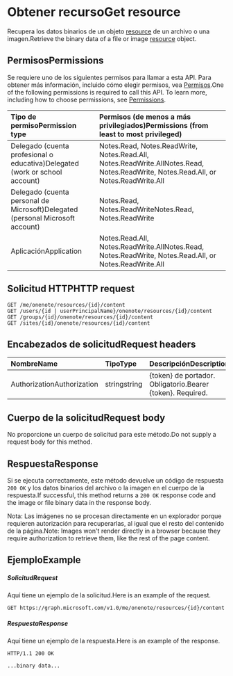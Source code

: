 # <a name="get-resource"></a><span data-ttu-id="e6d71-101">Obtener recurso</span><span class="sxs-lookup"><span data-stu-id="e6d71-101">Get resource</span></span>

<span data-ttu-id="e6d71-102">Recupera los datos binarios de un objeto [resource](../resources/resource.md) de un archivo o una imagen.</span><span class="sxs-lookup"><span data-stu-id="e6d71-102">Retrieve the binary data of a file or image [resource](../resources/resource.md) object.</span></span>
## <a name="permissions"></a><span data-ttu-id="e6d71-103">Permisos</span><span class="sxs-lookup"><span data-stu-id="e6d71-103">Permissions</span></span>
<span data-ttu-id="e6d71-p101">Se requiere uno de los siguientes permisos para llamar a esta API. Para obtener más información, incluido cómo elegir permisos, vea [Permisos](../../../concepts/permissions_reference.md).</span><span class="sxs-lookup"><span data-stu-id="e6d71-p101">One of the following permissions is required to call this API. To learn more, including how to choose permissions, see [Permissions](../../../concepts/permissions_reference.md).</span></span>

|<span data-ttu-id="e6d71-106">Tipo de permiso</span><span class="sxs-lookup"><span data-stu-id="e6d71-106">Permission type</span></span>      | <span data-ttu-id="e6d71-107">Permisos (de menos a más privilegiados)</span><span class="sxs-lookup"><span data-stu-id="e6d71-107">Permissions (from least to most privileged)</span></span>              |
|:--------------------|:---------------------------------------------------------|
|<span data-ttu-id="e6d71-108">Delegado (cuenta profesional o educativa)</span><span class="sxs-lookup"><span data-stu-id="e6d71-108">Delegated (work or school account)</span></span> | <span data-ttu-id="e6d71-109">Notes.Read, Notes.ReadWrite, Notes.Read.All, Notes.ReadWrite.All</span><span class="sxs-lookup"><span data-stu-id="e6d71-109">Notes.Read, Notes.ReadWrite, Notes.Read.All, or Notes.ReadWrite.All</span></span>    |
|<span data-ttu-id="e6d71-110">Delegado (cuenta personal de Microsoft)</span><span class="sxs-lookup"><span data-stu-id="e6d71-110">Delegated (personal Microsoft account)</span></span> | <span data-ttu-id="e6d71-111">Notes.Read, Notes.ReadWrite</span><span class="sxs-lookup"><span data-stu-id="e6d71-111">Notes.Read, Notes.ReadWrite</span></span>    |
|<span data-ttu-id="e6d71-112">Aplicación</span><span class="sxs-lookup"><span data-stu-id="e6d71-112">Application</span></span> | <span data-ttu-id="e6d71-113">Notes.Read.All, Notes.ReadWrite.All</span><span class="sxs-lookup"><span data-stu-id="e6d71-113">Notes.Read, Notes.ReadWrite, Notes.Read.All, or Notes.ReadWrite.All</span></span> |

## <a name="http-request"></a><span data-ttu-id="e6d71-114">Solicitud HTTP</span><span class="sxs-lookup"><span data-stu-id="e6d71-114">HTTP request</span></span>
<!-- { "blockType": "ignored" } -->
```http
GET /me/onenote/resources/{id}/content
GET /users/{id | userPrincipalName}/onenote/resources/{id}/content
GET /groups/{id}/onenote/resources/{id}/content
GET /sites/{id}/onenote/resources/{id}/content
```

## <a name="request-headers"></a><span data-ttu-id="e6d71-115">Encabezados de solicitud</span><span class="sxs-lookup"><span data-stu-id="e6d71-115">Request headers</span></span>
| <span data-ttu-id="e6d71-116">Nombre</span><span class="sxs-lookup"><span data-stu-id="e6d71-116">Name</span></span>       | <span data-ttu-id="e6d71-117">Tipo</span><span class="sxs-lookup"><span data-stu-id="e6d71-117">Type</span></span> | <span data-ttu-id="e6d71-118">Descripción</span><span class="sxs-lookup"><span data-stu-id="e6d71-118">Description</span></span>|
|:-----------|:------|:----------|
| <span data-ttu-id="e6d71-119">Authorization</span><span class="sxs-lookup"><span data-stu-id="e6d71-119">Authorization</span></span>  | <span data-ttu-id="e6d71-120">string</span><span class="sxs-lookup"><span data-stu-id="e6d71-120">string</span></span>  | <span data-ttu-id="e6d71-p102">{token} de portador. Obligatorio.</span><span class="sxs-lookup"><span data-stu-id="e6d71-p102">Bearer {token}. Required.</span></span> |

## <a name="request-body"></a><span data-ttu-id="e6d71-123">Cuerpo de la solicitud</span><span class="sxs-lookup"><span data-stu-id="e6d71-123">Request body</span></span>
<span data-ttu-id="e6d71-124">No proporcione un cuerpo de solicitud para este método.</span><span class="sxs-lookup"><span data-stu-id="e6d71-124">Do not supply a request body for this method.</span></span>

## <a name="response"></a><span data-ttu-id="e6d71-125">Respuesta</span><span class="sxs-lookup"><span data-stu-id="e6d71-125">Response</span></span>

<span data-ttu-id="e6d71-126">Si se ejecuta correctamente, este método devuelve un código de respuesta `200 OK` y los datos binarios del archivo o la imagen en el cuerpo de la respuesta.</span><span class="sxs-lookup"><span data-stu-id="e6d71-126">If successful, this method returns a `200 OK` response code and the image or file binary data in the response body.</span></span>

<span data-ttu-id="e6d71-127">Nota: Las imágenes no se procesan directamente en un explorador porque requieren autorización para recuperarlas, al igual que el resto del contenido de la página.</span><span class="sxs-lookup"><span data-stu-id="e6d71-127">Note: Images won't render directly in a browser because they require authorization to retrieve them, like the rest of the page content.</span></span>
## <a name="example"></a><span data-ttu-id="e6d71-128">Ejemplo</span><span class="sxs-lookup"><span data-stu-id="e6d71-128">Example</span></span>
##### <a name="request"></a><span data-ttu-id="e6d71-129">Solicitud</span><span class="sxs-lookup"><span data-stu-id="e6d71-129">Request</span></span>
<span data-ttu-id="e6d71-130">Aquí tiene un ejemplo de la solicitud.</span><span class="sxs-lookup"><span data-stu-id="e6d71-130">Here is an example of the request.</span></span>
<!-- {
  "blockType": "request",
  "name": "get_resource"
}-->
```http
GET https://graph.microsoft.com/v1.0/me/onenote/resources/{id}/content
```
##### <a name="response"></a><span data-ttu-id="e6d71-131">Respuesta</span><span class="sxs-lookup"><span data-stu-id="e6d71-131">Response</span></span>
<span data-ttu-id="e6d71-132">Aquí tiene un ejemplo de la respuesta.</span><span class="sxs-lookup"><span data-stu-id="e6d71-132">Here is an example of the response.</span></span>
<!-- {
  "blockType": "response",
  "truncated": true,
  "@odata.type": "stream"
} -->
```http
HTTP/1.1 200 OK

...binary data...
```
<!-- {
  "blockType": "response",
  "truncated": false,
  "@odata.type": "microsoft.graph.onenoteResource"
} -->

<!-- uuid: 8fcb5dbc-d5aa-4681-8e31-b001d5168d79
2015-10-25 14:57:30 UTC -->
<!-- {
  "type": "#page.annotation",
  "description": "Get resource",
  "keywords": "",
  "section": "documentation",
  "tocPath": ""
}-->
